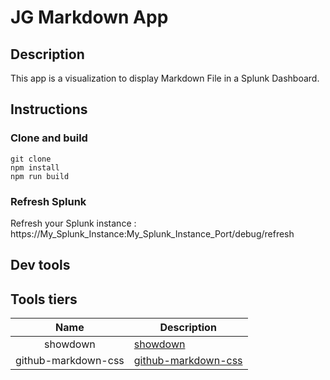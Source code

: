 # JG Markdown App 

## Description

This app is a visualization to display Markdown File in a Splunk Dashboard.

## Instructions

### Clone and build

```shell
git clone
npm install
npm run build
```

### Refresh Splunk

Refresh your Splunk instance : https://My_Splunk_Instance:My_Splunk_Instance_Port/debug/refresh

## Dev tools

## Tools tiers

| Name | Description |
| :--: | -- |
| showdown | [showdown](https://github.com/showdownjs/showdown) |
| github-markdown-css | [github-markdown-css](https://github.com/sindresorhus/github-markdown-css) |

